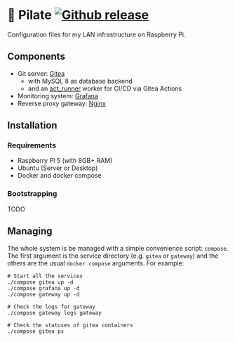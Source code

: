 # :strawberry: Pilate [![Github release](https://img.shields.io/github/release/nightnoryu/pilate.svg)](https://github.com/nightnoryu/pilate/releases)

Configuration files for my LAN infrastructure on Raspberry Pi.

## Components

- Git server: [Gitea](https://about.gitea.com/products/gitea)
  - with MySQL 8 as database backend
  - and an [act_runner](https://gitea.com/gitea/act_runner) worker for CI/CD via Gitea Actions
- Monitoring system: [Grafana](https://grafana.com)
- Reverse proxy gateway: [Nginx](https://nginx.org)

## Installation

### Requirements

- Raspberry PI 5 (with 8GB+ RAM)
- Ubuntu (Server or Desktop)
- Docker and docker compose

### Bootstrapping

TODO

## Managing

The whole system is be managed with a simple convenience script: `compose`. The first argument is the service directory (e.g. `gitea` or `gateway`) and the others are the usual `docker compose` arguments. For example:

```shell
# Start all the services
./compose gitea up -d
./compose grafana up -d
./compose gateway up -d

# Check the logs for gateway
./compose gateway logs gateway

# Check the statuses of gitea containers
./compose gitea ps
```
